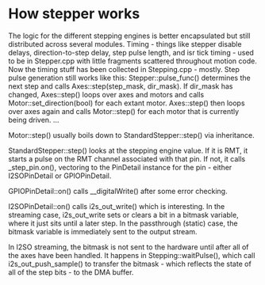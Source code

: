 # How stepper works

The logic for the different stepping engines is better encapsulated but still distributed across several modules.  Timing - things like stepper disable delays, direction-to-step delay, step pulse length, and isr tick timing - used to be in Stepper.cpp with little fragments scattered throughout motion code.  Now the timing stuff has been collected in Stepping.cpp - mostly.  Step pulse generation still works like this: Stepper::pulse_func() determines the next step and calls Axes::step(step_mask, dir_mask).  If dir_mask has changed, Axes::step() loops over axes and motors and calls Motor::set_direction(bool) for each extant motor.  Axes::step() then loops over axes again and calls Motor::step() for each motor that is currently being driven.  ...

Motor::step() usually boils down to StandardStepper::step() via inheritance.

StandardStepper::step() looks at the stepping engine value.  If it is RMT, it starts a pulse on the RMT channel associated with that pin.  If not, it calls _step_pin.on(), vectoring to the PinDetail instance for the pin - either I2SOPinDetail or GPIOPinDetail.

GPIOPinDetail::on() calls __digitalWrite() after some error checking.

I2SOPinDetail::on() calls i2s_out_write() which is interesting.  In the streaming case, i2s_out_write sets or clears a bit in a bitmask variable, where it just sits until a later step.  In the passthrough (static) case, the bitmask variable is immediately sent to the output stream.

In I2SO streaming, the bitmask is not sent to the hardware until after all of the axes have been handled.  It happens in Stepping::waitPulse(), which call i2s_out_push_sample() to transfer the bitmask - which reflects the state of all of the step bits - to the DMA buffer.
